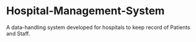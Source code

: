 # Hospital-Management-System
A data-handling system developed for hospitals to keep record of Patients and Staff.
